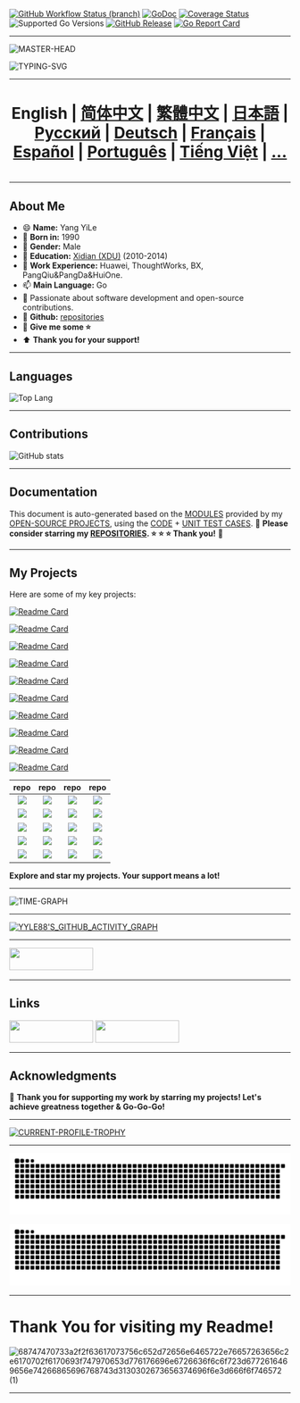 [![GitHub Workflow Status (branch)](https://img.shields.io/github/actions/workflow/status/yyle88/yyle88/release.yml?branch=main&label=BUILD)](https://github.com/yyle88/yyle88/actions/workflows/release.yml?query=branch%3Amain)
[![GoDoc](https://pkg.go.dev/badge/github.com/yyle88/yyle88)](https://pkg.go.dev/github.com/yyle88/yyle88)
[![Coverage Status](https://img.shields.io/coveralls/github/yyle88/yyle88/master.svg)](https://coveralls.io/github/yyle88/yyle88?branch=main)
![Supported Go Versions](https://img.shields.io/badge/Go-1.22%2C%201.23-lightgrey.svg)
[![GitHub Release](https://img.shields.io/github/release/yyle88/yyle88.svg)](https://github.com/yyle88/yyle88/releases)
[![Go Report Card](https://goreportcard.com/badge/github.com/yyle88/yyle88)](https://goreportcard.com/report/github.com/yyle88/yyle88)

---

![MASTER-HEAD](https://user-images.githubusercontent.com/74038190/213910845-af37a709-8995-40d6-be59-724526e3c3d7.gif)

![TYPING-SVG](https://readme-typing-svg.demolab.com?font=Fira+Code&size=33&pause=1000&color=EBE912&width=999&lines=Hi+there+%F0%9F%91%8B%2C+Welcome+to+my+Page+%F0%9F%91%8B%2C+I'm+yyle88)

---

<!-- 这是一个注释，它不会在渲染时显示出来，这是语言选择的起始位置 -->

<h4 align="center" style="font-size: 2.0em;"><strong>English</strong> | <a href="README.zh.md">简体中文</a> | <a href="locales/README.zh-Hant.md">繁體中文</a> | <a href="locales/README.ja.md">日本語</a> | <a href="locales/README.ru.md">Русский</a> | <a href="locales/README.de.md">Deutsch</a> | <a href="locales/README.fr.md">Français</a> | <a href="locales/README.es.md">Español</a> | <a href="locales/README.pt.md">Português</a> | <a href="locales/README.vi.md">Tiếng Việt</a> | <a href="LOCALE-MENU.md"><b>...</b></a></h4>

<!-- 这是一个注释，它不会在渲染时显示出来，这是语言选择的终止位置 -->

---

## About Me

- 😄 **Name:** Yang YiLe
- 🔭 **Born in:** 1990
- 🌱 **Gender:** Male
- 👯 **Education:** [Xidian (XDU)](https://www.xidian.edu.cn/) (2010-2014)
- 💼 **Work Experience:** Huawei, ThoughtWorks, BX, PangQiu&PangDa&HuiOne.
- 📫 **Main Language:** Go
- 💬 Passionate about software development and open-source contributions.
- 🔗 **Github:** [repositories](https://github.com/yyle88?tab=repositories&type=public&sort=stargazers)
- 🌟 **Give me some ⭐**
- ⬆️ **Thank you for your support!**

---

## Languages

![Top Lang](https://github-readme-stats.vercel.app/api/top-langs/?username=yyle88&hide=html&card_width=465)

---

## Contributions

![GitHub stats](https://github-readme-stats.vercel.app/api?username=yyle88&show_icons=true&theme=radical&show=reviews,prs_merged,prs_merged_percentage&hide=contribs&card_width=465)

---

## Documentation

This document is auto-generated based on the [MODULES](https://github.com/yyle88/yyle88/blob/main/go.mod) provided by my [OPEN-SOURCE PROJECTS](https://github.com/yyle88?tab=repositories&sort=stargazers), using the [CODE](https://github.com/yyle88/yyle88/blob/main/yyle88.go) + [UNIT TEST CASES](https://github.com/yyle88/yyle88/blob/main/yyle88_test.go). 🌟 **Please consider starring my [REPOSITORIES](https://github.com/yyle88?tab=repositories&sort=stargazers). ⭐ ⭐ ⭐ Thank you!** 🌟

---

## My Projects

Here are some of my key projects:

<!-- 这是一个注释，它不会在渲染时显示出来，这是项目列表的起始位置 -->

<div align="left">

[![Readme Card](https://github-readme-stats.vercel.app/api/pin/?username=yyle88&repo=sure&theme=prussian&unique=4752b32f-777b-4c5b-a295-fc0d71ab1568)](https://github.com/yyle88/sure)

[![Readme Card](https://github-readme-stats.vercel.app/api/pin/?username=yyle88&repo=must&theme=calm_pink&unique=af783579-cf76-4309-8a08-edc45127d2f6)](https://github.com/yyle88/must)

[![Readme Card](https://github-readme-stats.vercel.app/api/pin/?username=yyle88&repo=gobtcsign&theme=vision-friendly-dark&unique=8407c32d-ea2d-467d-84d0-9861ec21c239)](https://github.com/yyle88/gobtcsign)

[![Readme Card](https://github-readme-stats.vercel.app/api/pin/?username=yyle88&repo=osexec&theme=shadow_blue&unique=3e95d2ff-8aa0-42cd-b30d-4d5f5079a574)](https://github.com/yyle88/osexec)

[![Readme Card](https://github-readme-stats.vercel.app/api/pin/?username=yyle88&repo=done&theme=city_lights&unique=e6e35701-83e9-4f4a-8925-aa99189a928a)](https://github.com/yyle88/done)

[![Readme Card](https://github-readme-stats.vercel.app/api/pin/?username=yyle88&repo=gormmom&theme=aura_dark&unique=b48c0a00-c449-40fd-acaa-6eedd377a90d)](https://github.com/yyle88/gormmom)

[![Readme Card](https://github-readme-stats.vercel.app/api/pin/?username=yyle88&repo=tern&theme=darcula&unique=9469f4d6-edc1-4ff7-b15c-5c947a79dd92)](https://github.com/yyle88/tern)

[![Readme Card](https://github-readme-stats.vercel.app/api/pin/?username=yyle88&repo=formatgo&theme=rose&unique=ec9a1971-7652-4cd8-8e73-8216f11fd033)](https://github.com/yyle88/formatgo)

[![Readme Card](https://github-readme-stats.vercel.app/api/pin/?username=yyle88&repo=syntaxgo&theme=merko&unique=b8337d83-fc59-4632-a894-81447f98681f)](https://github.com/yyle88/syntaxgo)

[![Readme Card](https://github-readme-stats.vercel.app/api/pin/?username=yyle88&repo=erero&theme=great-gatsby&unique=03de46f2-8945-4127-bbd1-0d261d9b7406)](https://github.com/yyle88/erero)

</div>


<div align="left">

| repo | repo | repo | repo |
| :--: | :--: | :--: | :--: |
|<a href="https://github.com/yyle88/gotrontrx"><img src="https://img.shields.io/badge/gotrontrx-%23FFD700.svg?style=flat&logoColor=white" height="24"></a> | <a href="https://github.com/yyle88/eroticgo"><img src="https://img.shields.io/badge/eroticgo-%232E8B57.svg?style=flat&logoColor=white" height="24"></a> | <a href="https://github.com/yyle88/rese"><img src="https://img.shields.io/badge/rese-%233CB371.svg?style=flat&logoColor=white" height="24"></a> | <a href="https://github.com/yyle88/osexistpath"><img src="https://img.shields.io/badge/osexistpath-%2335A8D5.svg?style=flat&logoColor=white" height="24"></a> | 
|<a href="https://github.com/yyle88/syncmap"><img src="https://img.shields.io/badge/syncmap-%237D4B91.svg?style=flat&logoColor=white" height="24"></a> | <a href="https://github.com/yyle88/reggin"><img src="https://img.shields.io/badge/reggin-%23F7931E.svg?style=flat&logoColor=white" height="24"></a> | <a href="https://github.com/yyle88/demojavabtcsign"><img src="https://img.shields.io/badge/demojavabtcsign-%2332CD32.svg?style=flat&logoColor=white" height="24"></a> | <a href="https://github.com/yyle88/gormcngen"><img src="https://img.shields.io/badge/gormcngen-%23DC143C.svg?style=flat&logoColor=white" height="24"></a> | 
|<a href="https://github.com/yyle88/mutexmap"><img src="https://img.shields.io/badge/mutexmap-%2395C59D.svg?style=flat&logoColor=white" height="24"></a> | <a href="https://github.com/yyle88/gormrepo"><img src="https://img.shields.io/badge/gormrepo-%23FF5733.svg?style=flat&logoColor=white" height="24"></a> | <a href="https://github.com/yyle88/zaplog"><img src="https://img.shields.io/badge/zaplog-%2391C4A4.svg?style=flat&logoColor=white" height="24"></a> | <a href="https://github.com/yyle88/gormcnm"><img src="https://img.shields.io/badge/gormcnm-%23ADFF2F.svg?style=flat&logoColor=white" height="24"></a> | 
|<a href="https://github.com/yyle88/sortslice"><img src="https://img.shields.io/badge/sortslice-%23FF1493.svg?style=flat&logoColor=white" height="24"></a> | <a href="https://github.com/yyle88/neatjson"><img src="https://img.shields.io/badge/neatjson-%237D5E7F.svg?style=flat&logoColor=white" height="24"></a> | <a href="https://github.com/yyle88/runpath"><img src="https://img.shields.io/badge/runpath-%23FF6347.svg?style=flat&logoColor=white" height="24"></a> | <a href="https://github.com/yyle88/simplejsonx"><img src="https://img.shields.io/badge/simplejsonx-%2320B2AA.svg?style=flat&logoColor=white" height="24"></a> | 
|<a href="https://github.com/yyle88/printgo"><img src="https://img.shields.io/badge/printgo-%238A2BE2.svg?style=flat&logoColor=white" height="24"></a> | <a href="https://github.com/yyle88/grpt"><img src="https://img.shields.io/badge/grpt-%23F2D330.svg?style=flat&logoColor=white" height="24"></a> | <a href="https://github.com/yyle88/goi18n"><img src="https://img.shields.io/badge/goi18n-%23FF4500.svg?style=flat&logoColor=white" height="24"></a> | <a href="https://github.com/yyle88/yyle88"><img src="https://img.shields.io/badge/yyle88-%23F09F3B.svg?style=flat&logoColor=white" height="24"></a> | 

</div>


<!-- 这是一个注释，它不会在渲染时显示出来，这是项目列表的终止位置 -->

**Explore and star my projects. Your support means a lot!**

---

<img src="http://github-profile-summary-cards.vercel.app/api/cards/productive-time?username=yyle88&theme=radical&utcOffset=8.00" alt="TIME-GRAPH" width="465">

---

[![YYLE88'S_GITHUB_ACTIVITY_GRAPH](https://github-readme-activity-graph.vercel.app/graph?username=yyle88)](https://github.com/yyle88)

---

<!-- 这是一个注释，它不会在渲染时显示出来，这是其它项目的起始位置 -->

<a href="https://github.com/yyle88/yyle88/blob/main/OTHERS.md"><img src="https://img.shields.io/badge/ORGANIZATIONS-%2320B2AA.svg?style=flat&logoColor=white" height="40" width="150"></a>

<!-- 这是一个注释，它不会在渲染时显示出来，这是其它项目的终止位置 -->

---

## Links

<a href="https://t.me/yyle88"><img src="https://img.shields.io/badge/-Telegram-f5e0dc?style=for-the-badge&logo=telegram&logoColor=27A0D9" height="40" width="150"></a>
<a href="https://www.youtube.com/@%E6%9D%A8%E4%BA%A6%E4%B9%901990/videos"><img src="https://img.shields.io/badge/-YouTube-f2cdcd?style=for-the-badge&logo=YouTube&logoColor=FF0000" height="40" width="150"></a>

---

## Acknowledgments

🌟 **Thank you for supporting my work by starring my projects! Let's achieve greatness together & Go-Go-Go!**

---

[![CURRENT-PROFILE-TROPHY](https://github-profile-trophy.vercel.app/?username=yyle88)](https://github.com/yyle88)

---

![github contribution grid snake animation](https://raw.githubusercontent.com/yyle88/yyle88/snake/github-contribution-grid-snake-dark.svg#gh-dark-mode-only)

![github contribution grid snake animation](https://raw.githubusercontent.com/yyle88/yyle88/snake/github-contribution-grid-snake.svg#gh-light-mode-only)

---

# Thank You for visiting my Readme!

![68747470733a2f2f63617073756c652d72656e6465722e76657263656c2e6170702f6170693f747970653d776176696e6726636f6c6f723d6772616469656e74266865696768743d3130302673656374696f6e3d666f6f746572 (1)](https://github.com/user-attachments/assets/e599b0c5-b812-4e11-908a-2bdec8c97c5f)

---

